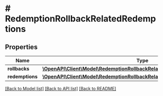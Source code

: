 # # RedemptionRollbackRelatedRedemptions

## Properties

Name | Type | Description | Notes
------------ | ------------- | ------------- | -------------
**rollbacks** | [**\OpenAPI\Client\Model\RedemptionRollbackRelatedRedemptionsRollbacksItem[]**](RedemptionRollbackRelatedRedemptionsRollbacksItem.md) |  | [optional]
**redemptions** | [**\OpenAPI\Client\Model\RedemptionRollbackRelatedRedemptionsRedemptionsItem[]**](RedemptionRollbackRelatedRedemptionsRedemptionsItem.md) |  | [optional]

[[Back to Model list]](../../README.md#models) [[Back to API list]](../../README.md#endpoints) [[Back to README]](../../README.md)
